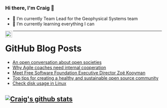 ### Hi there, I'm Craig 👋

<!--
**CraigTeelFugro/CraigTeelFugro** is a ✨ _special_ ✨ repository because its `README.md` (this file) appears on your GitHub profile.

Here are some ideas to get you started:
-->

- 🔭 I’m currently Team Lead for the Geophysical Systems team
- 🌱 I’m currently learning everything I can

[<img align="left" alt="Craig Teel | LinkedIn" width="22px" src="https://cdn.jsdelivr.net/npm/simple-icons@v3/icons/linkedin.svg" />][linkedin]

---

# GitHub Blog Posts

<!-- BLOG-POST-LIST:START -->
- [An open conversation about open societies](https://opensource.com/open-organization/22/7/interview-johan-norberg-video)
- [Why Agile coaches need internal cooperation](https://opensource.com/article/22/7/agile-coach-internal-cooperation)
- [Meet Free Software Foundation Executive Director Zoë Kooyman](https://opensource.com/article/22/7/meet-fsf-executive-director-zoe-kooyman)
- [Top tips for creating a healthy and sustainable open source community](https://github.blog/2022-07-07-healthy-and-sustainable-communities/)
- [Check disk usage in Linux](https://opensource.com/article/22/7/check-disk-usage-linux)
<!-- BLOG-POST-LIST:END -->

## [![Craig's github stats](https://github-readme-stats.vercel.app/api?username=craigteelfugro)](https://github.com/anuraghazra/github-readme-stats)


[linkedin]: https://linkedin.com/in/craig-teel-b8786771
